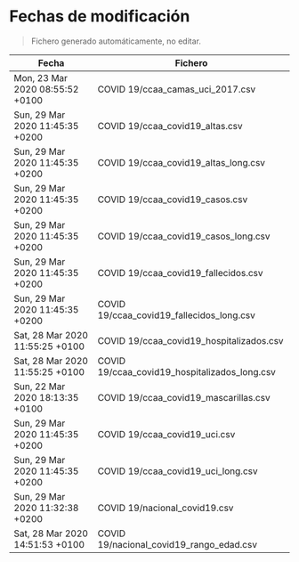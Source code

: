 # Fechas de modificación

> Fichero generado automáticamente, no editar.

| Fecha                           | Fichero                  |
|---------------------------------|--------------------------|
| Mon, 23 Mar 2020 08:55:52 +0100  | COVID 19/ccaa_camas_uci_2017.csv |
| Sun, 29 Mar 2020 11:45:35 +0200  | COVID 19/ccaa_covid19_altas.csv |
| Sun, 29 Mar 2020 11:45:35 +0200  | COVID 19/ccaa_covid19_altas_long.csv |
| Sun, 29 Mar 2020 11:45:35 +0200  | COVID 19/ccaa_covid19_casos.csv |
| Sun, 29 Mar 2020 11:45:35 +0200  | COVID 19/ccaa_covid19_casos_long.csv |
| Sun, 29 Mar 2020 11:45:35 +0200  | COVID 19/ccaa_covid19_fallecidos.csv |
| Sun, 29 Mar 2020 11:45:35 +0200  | COVID 19/ccaa_covid19_fallecidos_long.csv |
| Sat, 28 Mar 2020 11:55:25 +0100  | COVID 19/ccaa_covid19_hospitalizados.csv |
| Sat, 28 Mar 2020 11:55:25 +0100  | COVID 19/ccaa_covid19_hospitalizados_long.csv |
| Sun, 22 Mar 2020 18:13:35 +0100  | COVID 19/ccaa_covid19_mascarillas.csv |
| Sun, 29 Mar 2020 11:45:35 +0200  | COVID 19/ccaa_covid19_uci.csv |
| Sun, 29 Mar 2020 11:45:35 +0200  | COVID 19/ccaa_covid19_uci_long.csv |
| Sun, 29 Mar 2020 11:32:38 +0200  | COVID 19/nacional_covid19.csv |
| Sat, 28 Mar 2020 14:51:53 +0100  | COVID 19/nacional_covid19_rango_edad.csv |
